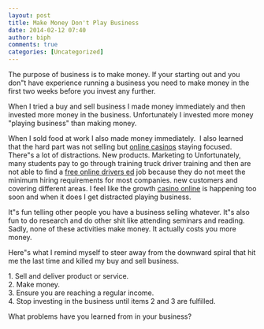```yaml
---
layout: post
title: Make Money Don't Play Business
date: 2014-02-12 07:40
author: biph
comments: true
categories: [Uncategorized]
---
```

<p>The purpose of business is to make money. If your starting out and you don"t have experience running a business you need to make money in the first two weeks before you invest any further. </p>
<p>When I tried a buy and sell business I made money immediately and then invested more money in the business. Unfortunately I invested more money "playing business" than making money. </p>
<p>When I sold food at work I also made money immediately.&nbsp; I also learned that the hard part was not selling but <a href="http://www.jameshallison.com/">online casinos</a> staying focused. There"s a lot of distractions. New products. Marketing to Unfortunately, many students pay to go through training truck driver training and then are not able to find a <a href="https://best-driving-school.com/about-driving/drivers-ed-online">free online drivers ed</a> job because they do not meet the minimum hiring requirements for most companies. new customers and covering different areas. I feel like the growth <a href="http://www.nbso.ca/">casino online</a>  is happening too soon and when it does I get distracted playing business. </p>
<p>It"s fun telling other people you have a business selling whatever. It"s also fun to do research and do other shit like attending seminars and reading.&nbsp; Sadly, none of these activities make money. It actually costs you more money. </p>
<p>Here"s what I remind myself to steer away from the downward spiral that hit me the last time and killed my buy and sell business. </p>
<p>1. Sell and deliver product or service.<br />
2. Make money.<br />
3. Ensure you are reaching a regular income.<br />
4. Stop investing in the business until items 2 and 3 are fulfilled. </p>
<p>What problems have you learned from in your business?</p>

